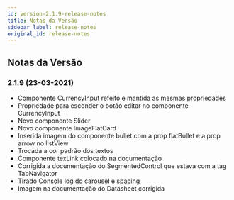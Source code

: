 ```yaml
---
id: version-2.1.9-release-notes
title: Notas da Versão
sidebar_label: release-notes
original_id: release-notes
---
```


## Notas da Versão

### 2.1.9 (23-03-2021)

- Componente CurrencyInput refeito e mantida as mesmas propriedades
- Propriedade para esconder o botão editar no componente CurrencyInput
- Novo componente Slider
- Novo componente ImageFlatCard
- Inserida imagem do componente bullet com a prop flatBullet e a prop arrow no listView
- Trocada a cor padrão dos textos
- Componente texLink colocado na documentação
- Corrigida a documentação do SegmentedControl que estava com a tag TabNavigator
- Tirado Console log do carousel e spacing
- Imagem na documentação do Datasheet corrigida
